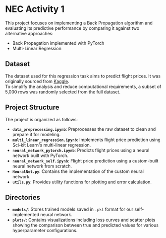 # NEC Activity 1

This project focuses on implementing a Back Propagation algorithm and evaluating its predictive performance by comparing it against two alternative approaches:  
- Back Propagation implemented with PyTorch  
- Multi-Linear Regression  

## Dataset

The dataset used for this regression task aims to predict flight prices. It was originally sourced from [Kaggle](https://www.kaggle.com/datasets/shubhambathwal/flight-price-prediction).  
To simplify the analysis and reduce computational requirements, a subset of 5,000 rows was randomly selected from the full dataset.

## Project Structure

The project is organized as follows:  
- **`data_preprocessing.ipynb`**: Preprocesses the raw dataset to clean and prepare it for modeling.  
- **`multi_linear_regression.ipynb`**: Implements flight price prediction using Sci-kit Learn's multi-linear regression.  
- **`neural_network_pytorch.ipynb`**: Predicts flight prices using a neural network built with PyTorch.  
- **`neural_network_self.ipynb`**: Flight price prediction using a custom-built neural network from scratch.  
- **`NeuralNet.py`**: Contains the implementation of the custom neural network.  
- **`utils.py`**: Provides utility functions for plotting and error calculation.  

## Directories

- **`models/`**: Stores trained models saved in `.pkl` format for our self-implemented neural network.  
- **`plots/`**: Contains visualizations including loss curves and scatter plots showing the comparison between true and predicted values for various hyperparameter configurations.  